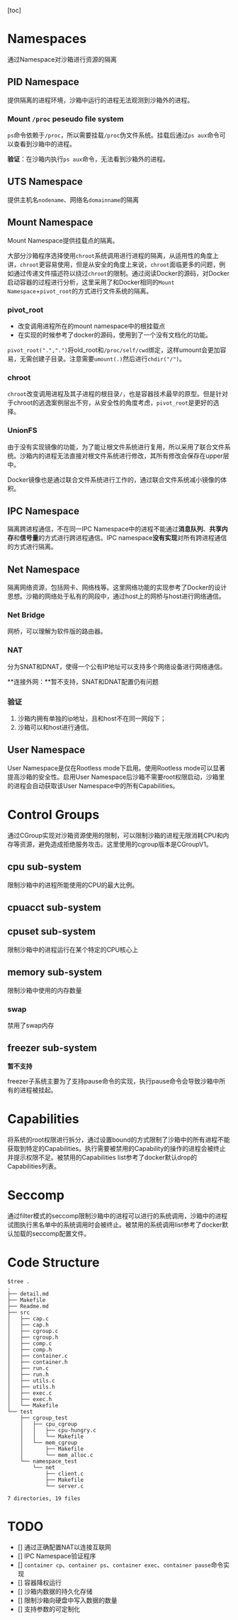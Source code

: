 [toc]
# Namespaces

通过Namespace对沙箱进行资源的隔离

## PID Namespace

提供隔离的进程环境，沙箱中运行的进程无法观测到沙箱外的进程。

### Mount `/proc` peseudo file system
`ps`命令依赖于`/proc`，所以需要挂载`/proc`伪文件系统。挂载后通过`ps aux`命令可以查看到沙箱中的进程。

**验证**：在沙箱内执行`ps aux`命令，无法看到沙箱外的进程。

## UTS Namespace

提供主机名`nodename`、网络名`domainname`的隔离

## Mount Namespace

Mount Namespace提供挂载点的隔离。

大部分沙箱程序选择使用`chroot`系统调用进行进程的隔离，从适用性的角度上讲，`chroot`更容易使用，但是从安全的角度上来说，`chroot`面临更多的问题，例如通过传递文件描述符以绕过`chroot`的限制。通过阅读Docker的源码，对Docker启动容器的过程进行分析，这里采用了和Docker相同的`Mount Namespace`+`pivot_root`的方式进行文件系统的隔离。

### pivot_root

- 改变调用进程所在的mount namespace中的根挂载点
- 在实现的时候参考了docker的源码，使用到了一个没有文档化的功能。

`pivot_root(".",".")`将old_root和`/proc/self/cwd`绑定，这样umount会更加容易，无需创建子目录。注意需要`umount(.)`然后进行`chdir("/")`。

### chroot

`chroot`改变调用进程及其子进程的根目录`/`，也是容器技术最早的原型。但是针对于chroot的逃逸案例层出不穷，从安全性的角度考虑，`pivot_root`是更好的选择。

### UnionFS

由于没有实现镜像的功能，为了能让根文件系统进行复用，所以采用了联合文件系统。沙箱内的进程无法直接对根文件系统进行修改，其所有修改会保存在upper层中。

Docker镜像也是通过联合文件系统进行工作的，通过联合文件系统减小镜像的体积。

## IPC Namespace

隔离跨进程通信，不在同一IPC Namespace中的进程不能通过**消息队列**、**共享内存**和**信号量**的方式进行跨进程通信。IPC namespace**没有实现**对所有跨进程通信的方式进行隔离。

## Net Namespace
隔离网络资源，包括网卡、网络栈等。这里网络功能的实现参考了Docker的设计思想。沙箱的网络处于私有的网段中，通过host上的网桥与host进行网络通信。

### Net Bridge
网桥，可以理解为软件版的路由器。

### NAT

分为SNAT和DNAT，使得一个公有IP地址可以支持多个网络设备进行网络通信。

**连接外网：**暂不支持，SNAT和DNAT配置仍有问题

### 验证

1. 沙箱内拥有单独的ip地址，且和host不在同一网段下；
2. 沙箱可以和host进行通信。

## User Namespace
User Namespace是仅在Rootless mode下启用。使用Rootless mode可以显著提高沙箱的安全性。启用User Namespace后沙箱不需要root权限启动，沙箱里的进程会自动获取该User Namespace中的所有Capabilities。

# Control Groups

通过CGroup实现对沙箱资源使用的限制，可以限制沙箱的进程无限消耗CPU和内存等资源，避免造成拒绝服务攻击。这里使用的cgroup版本是CGroupV1。

## cpu sub-system

限制沙箱中的进程所能使用的CPU的最大比例。

## cpuacct sub-system

## cpuset sub-system

限制沙箱中的进程运行在某个特定的CPU核心上

## memory sub-system

限制沙箱中使用的内存数量

### swap

禁用了swap内存

## freezer sub-system
**暂不支持**

freezer子系统主要为了支持pause命令的实现，执行pause命令会导致沙箱中所有的进程被挂起。

# Capabilities
将系统的root权限进行拆分，通过设置bound的方式限制了沙箱中的所有进程不能获取到特定的Capabilities。执行需要被禁用的Capability的操作的进程会被终止并提示权限不足。被禁用的Capabilities list参考了docker默认drop的Capabilities列表。

# Seccomp
通过filter模式的seccomp限制沙箱中的进程可以进行的系统调用，沙箱中的进程试图执行黑名单中的系统调用时会被终止。被禁用的系统调用list参考了docker默认加载的seccomp配置文件。

# Code Structure
```
$tree .
.
├── detail.md
├── Makefile
├── Readme.md
├── src
│   ├── cap.c
│   ├── cap.h
│   ├── cgroup.c
│   ├── cgroup.h
│   ├── comp.c
│   ├── comp.h
│   ├── container.c
│   ├── container.h
│   ├── run.c
│   ├── run.h
│   ├── utils.c
│   ├── utils.h
│   ├── exec.c
│   ├── exec.h
│   └── Makefile
└── test
    ├── cgroup_test
    │   ├── cpu_cgroup
    │   │   ├── cpu-hungry.c
    │   │   └── Makefile
    │   └── mem_cgroup
    │       ├── Makefile
    │       └── mem_alloc.c
    └── namespace_test
        └── net
            ├── client.c
            ├── Makefile
            └── server.c

7 directories, 19 files
```

# TODO
- [] 通过正确配置NAT以连接互联网
- [] IPC Namespace验证程序
- [] `container cp`、`container ps`、`container exec`、`container pause`命令实现
- [] 容器降权运行
- [] 沙箱内数据的持久化存储
- [] 限制沙箱向硬盘中写入数据的数量
- [] 支持参数的可定制化